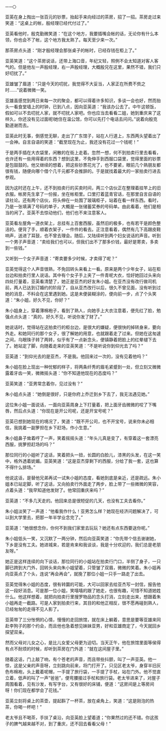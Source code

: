     一一〇 

   亚英在身上掏出一张百元的钞票，抬起手来向经过的茶房，招了一招。茶房走过来笑道：“这桌上的帐，殷经理已经代付过了。”

   亚英看他时，殷克勤微笑道：“在这个地方，我要插嘴会帐的话，无论你有什么本领，你也会不了帐，这个地方我太熟了。每天至少来一次。”

   那茶房点头道：“刚才殷经理会那张桌子的帐时，已经存钱在柜上了。”

   亚英笑道：“这个茶房说话，还带上海口音，年纪又轻，照例不会太知道对客人客气的。但是他左一声殷经理，右一声殷经理，大概殷兄在这里，果然不错，我们只好叨扰了。”

   亚雄皱了眉道：“只是今天的叨扰，我觉得不大妥当，人家正在所费不赀之时……”说着微微一笑。

   亚雄虽感觉到两日来每一次的聚会，都可以得着许多知识，多谈一会也好，然而抬头一看食堂墙上的时钟，已到八点，因向亚英道：“我该办公去了。中午这顿饭，假如可以不去叨扰人家，就不叨扰人家吧。你也应当去看看二姐，她到重庆来了这样久，你还没有见过面呢I她住在温公馆，你可以先打个电话去问问。”说着向殷克勤道谢而去。

   亚英此时无事，倒感觉无聊，走出了广东馆子，站在人行道上，东西两头望着出了一会神。自言自语的笑道：“截至现在为止，我还没有花过一个钱呢！”

   于是两手插在大衣袋里，闲散的在街上走着。忽然一想，何不到拍卖行里去看看，也许还有一些用得着的东西？想到这里，不免伸手到西服口袋里，觉得里面的钞票是包鼓鼓的。他又继续的想着，把这些钞票花光了，也不要紧，眼前几个熟朋友都很有钱，随便向哪个借个几千元都不会推辞的。于是就找着最大的一家拍卖行进去参观。

   因为这时还在上午，还不到拍卖行的买卖时间，两三个店伙正在整理着挂竿上的旧衣服。帐房先生拿了一份报，坐在帐柜里。口里打着蓝青官话，在那里自言自语的读社论。还有两个店伙，将头伸在一处围了玻璃柜子，站着在看一样东西。看时，乃是一张填满了号码的单子，大概是一张储蓄奖券的号码单。由此看着，他们是相当的闲了。亚英不去惊动他们，他们也不来注意客人。

   亚英看左屋角一道衣架上，总挂有上百套西服，虽然旧的极多，也有若干是颜色整洁的。便背了手，顺着衣架子，一件件的看去。正注意看着，偶然有几下高跟皮鞋响声，送进了耳鼓，也不曾去理会。随后，又陆续听到两个妇女说话的声音。听到一个男子声音道：“卖给我们也可以，但我们出不了那多价钱，最好是寄卖，多卖到一些钱。”

   又听到一个女子声音道：“寄卖要多少时候，才卖得了呢？”

   亚英觉得这个人声音很熟，不免回转头来看上一看。原来是两个少年女子，站在柜台边和拍卖行里人说话。其中有个女子手上夹了一件青呢大衣，恰好她回过头来向四处打量着，亚英看清楚了，她正是亚杰的好友朱小姐。在亚杰没有改行做司机前，两人已达到订婚约的阶段了，自从亚杰改行以后，很久不曾见面，没有听到过她的消息，不料会在这里遇到她。这是未便装糊涂的，便向前一步，点了个头笑道：“朱小姐，好久不见，你好？”

   朱小姐身上，穿着薄棉袍子，看到了熟人，向她手上大衣注意着，便先红了脸，勉强点点头道：“真的，好久不见，听说你发了财了。”

   她说话时，觉得站在这拍卖行的柜台边，是很大的嫌疑，便很快的掉转身来，要向外走。和她同行的那个女子，很了解她的用意，也就跟着走了过来。但她在这匆遽之间，乌眼珠子转了两转，似乎有了一点新念头，便镇静着把脸上的红晕褪下去了。她站定了脚，向随着走来的亚英笑道：“不是听说你到仰光去了吗？”

   亚英道：“到仰光去的是亚杰，不是我。他回来过一次的，没有见着他吗？”

   朱小姐在脸上现出一种忧郁的样子，将两条纤秀的眉毛紧蹙到一处，但立刻又微微露着牙齿一笑，微微摇头道：“你不知道他现在的态度吗？”

   亚英笑道：“亚男常念着你，见过没有？”

   朱小姐点头道：“她倒是很好，只是你府上乔迁到乡下去了，我无法遇见她。”

   这位朱小姐一面说话，一面向亚英周身上下打量着，把上面牙齿微微的咬了下嘴唇，然后点头道：“你现在是开公司呢，还是开宝号呢？”

   亚英已想到她现在的境况了，笑道：“既不开公司，也不开宝号，说来你未必相信，我挑着一副箩担在乡下赶场，作小生意。”

   朱小姐鼻子耸着哼了一声，笑着摇摇头道：“年头儿真是变了，有穿着这一套漂亮西服，挑箩担赶场的吗？”

   那位同行的小姐听了这话，笑着把头一扭，长圆的白脸儿，漆黑的头发，在这一笑中，格外透着妩媚。亚英笑道：“这是亚杰穿剩下的西服，分给了我一套，这也算不得什么排场。”

   他说这话，是替他兄弟再试一试朱小姐的态度，看她到底是亲近，还是疏远。朱小姐本已站定脚，听了这话，又向拍卖行外面走了两步，脸上带了一些微微的笑容，点着头道：“我早知道他发财了。他常回重庆来吗？”

   亚英道：“不多几天走的。他回来总是很短促的几天，也没有工夫去看你。”

   朱小姐淡笑了一声道：“他看我作什么！亚男怎么样？她现在经济问题解决了，可以到大学里去，把那一年半学业念完了。”

   亚英道：“她很想念你，你何不到我们家里去玩玩？她还有点东西要送你呢。”

   朱小姐低头一笑，又沉默了一两分钟，然后向亚英笑道：“你先带个信去谢谢她，下乡是没有工夫。她进城来，若是肯来和我谈谈，我是十分欢迎的，我们总是老朋友呀。”

   她正是这样连续的向下谈话，那位同行的小姐站在拍卖行门口，半侧了身子，一只脚已跨到大门外，回转头来向朱小姐望着，只管皱了双眉，微微的笑着。朱小姐再向亚英点了个头，连说“再会再会”，就挽了那位小姐一只手一路走了出去。

   亚英觉得朱小姐的态度，很有转圜的可能，大可以回家去给亚杰写一封信，报告他这一段好消息。可是那一位小姐，笑嘻嘻的跟了她走，也很有趣，可惜不知道她姓什么。他这样想着，就把向拍卖行里搜罗物品的念头打消，立刻走出来，想跟着朱小姐再走一截路。可是人家到拍卖行来，其目的和他正相反，很不愿再碰到熟人，已经匆匆的走得不见人影了。

   亚英带了三分怅惘的心情，慢慢的走回旅馆，就在床上躺着，意思是要等亚雄来同赴李狗子的那个约会，而且他也急着想见妹妹亚男，好和亚雄商定了，今天就回乡探望双亲。

   然而父母对儿女之心，是比儿女爱父母更为迫切。当天正午，他在旅馆里面等侯得有点不耐烦的时候，却听到茶房在门外道：“就在这间屋子里。”

   随着这话，门上敲了响，有个苍老的声音，而且带些抖颤，叫了一声亚英。他一惊，这是父亲的声音呀，立刻跳向前来，将门打开了。只见区老太爷，身穿半旧灰色布棉袍，头上戴着呢帽，一手提了旅行袋，一手提了手杖，站在门外。他不觉直立着，低声的叫了一声“爸爸”，便弯腰接过手杖和旅行袋。老太爷进来了，对屋子周围看着，见有沙发，有写字台，又有很好的床铺，便道：“这房间是上等房间呀！你们现在都学会了花钱。”

   亚英立刻将桌上的茶壶，提起斟了一杯茶，放在桌角上，笑道：“这是刚泡的热茶，你喝一杯吧！”

   老太爷且不喝茶，手扶了桌沿，向亚英脸上望着道；“你果然过的还不错。你这孩子的脾气越来越不对，到了重庆，还不回去看看父母！”

